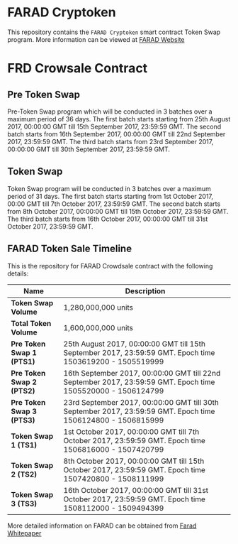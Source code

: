 # FARAD Cryptoken

This repository contains the `FARAD Cryptoken` smart contract Token Swap program.
More information can be viewed at [FARAD Website](https://farad.energy)

# FRD Crowsale Contract

## Pre Token Swap
Pre-Token Swap program which will be conducted in 3 batches over a maximum period of 36 days. The first batch starts  starting from 25th August 2017, 00:00:00 GMT till 15th September 2017, 23:59:59 GMT. The second batch starts from 16th September 2017, 00:00:00 GMT till 22nd September 2017, 23:59:59 GMT. The third batch starts from 23rd September 2017, 00:00:00 GMT till 30th September 2017, 23:59:59 GMT.

## Token Swap
Token Swap program will be conducted in 3 batches over a maximum period of 31 days. The first batch starts  starting from 1st October 2017, 00:00 GMT till 7th October 2017, 23:59:59 GMT. The second batch starts from 8th October 2017, 00:00:00 GMT till 15th October 2017, 23:59:59 GMT. The third batch starts from 16th October 2017, 00:00:00 GMT till 31st October 2017, 23:59:59 GMT.


## FARAD Token Sale Timeline

This is the repository for FARAD Crowdsale contract with the following details:

| Name | Description |
|------|-------|
| **Token Swap Volume** | 1,280,000,000 units |
| **Total Token Volume** | 1,600,000,000 units |
| **Pre Token Swap 1 (PTS1)** | 25th August 2017, 00:00:00 GMT till 15th September 2017, 23:59:59 GMT. Epoch time 1503619200 - 1505519999  |
| **Pre Token Swap 2 (PTS2)** | 16th September 2017, 00:00:00 GMT till 22nd September 2017, 23:59:59 GMT. Epoch time 1505520000 - 1506124799 |
| **Pre Token Swap 3 (PTS3)** | 23rd September 2017, 00:00:00 GMT till 30th September 2017, 23:59:59 GMT. Epoch time 1506124800 - 1506815999 |
| **Token Swap 1 (TS1)**| 1st October 2017, 00:00:00 GMT till 7th October 2017, 23:59:59 GMT. Epoch time 1506816000 - 1507420799 |
| **Token Swap 2 (TS2)**| 8th October 2017, 00:00:00 GMT till 15th October 2017, 23:59:59 GMT. Epoch time 1507420800 - 1508111999 |
| **Token Swap 3 (TS3)**| 16th October 2017, 00:00:00 GMT till 31st October 2017, 23:59:59 GMT. Epoch time 1508112000 - 1509494399 |

More detailed information on FARAD can be obtained from [Farad Whitepaper](https://github.com/VirtueFintech/FARADWhitepaper/blob/master/FRD%20WP.pdf)
